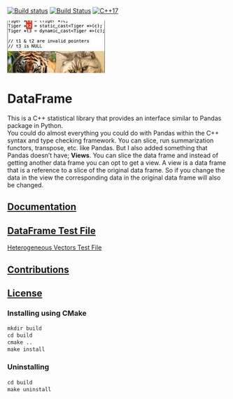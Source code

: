 [![Build status](https://ci.appveyor.com/api/projects/status/hjw01qui3bvxs8yi?svg=true)](https://ci.appveyor.com/project/justinjk007/dataframe)
[![Build Status](https://travis-ci.org/justinjk007/DataFrame.svg?branch=master)](https://travis-ci.org/justinjk007/DataFrame)
[![C++17](https://img.shields.io/badge/C%2B%2B-17-blue.svg)](https://isocpp.org/std/the-standard )

![Alt text](docs/DataFrame.jpeg "DataFrame")

# DataFrame
This is a C++ statistical library that provides an interface similar to Pandas package in Python.<BR>
You could do almost everything you could do with Pandas within the C++ syntax and type checking framework. You can slice, run summarization functors, transpose, etc. like Pandas. But I also added something that Pandas doesn’t have; <B>Views</B>. You can slice the data frame and instead of getting another data frame you can opt to get a view. A view is a data frame that is a reference to a slice of the original data frame. So if you change the data in the view the corresponding data in the original data frame will also be changed.<BR>


## [Documentation](docs/DataFrameDoc.pdf)

## [DataFrame Test File](src/dataframe_tester.cc)
[Heterogeneous Vectors Test File](src/vectors_tester.cc)

## [Contributions](docs/CONTRIBUTING.md)

## [License](License)


### Installing using CMake
```
mkdir build
cd build
cmake ..
make install
```

### Uninstalling

```
cd build
make uninstall
```
